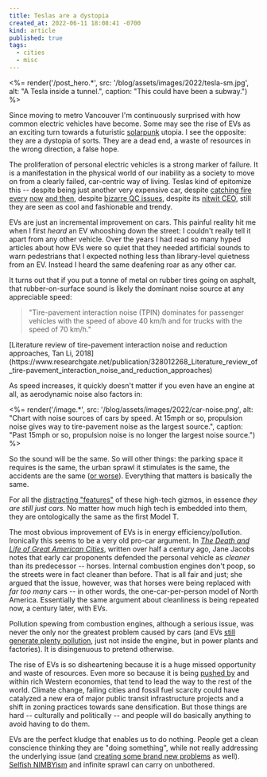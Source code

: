 ```yaml
---
title: Teslas are a dystopia
created_at: 2022-06-11 18:08:41 -0700
kind: article
published: true
tags:
  - cities
  - misc
---
```


<%= render('/post_hero.*', src: '/blog/assets/images/2022/tesla-sm.jpg', alt: "A Tesla inside a tunnel.", caption: "This could have been a subway.") %>

Since moving to metro Vancouver I'm continuously surprised with how common electric vehicles have become. Some may see the rise of EVs as an exciting turn towards a futuristic [solarpunk](https://en.wikipedia.org/wiki/Solarpunk) utopia. I see the opposite: they are a dystopia of sorts. They are a dead end, a waste of resources in the wrong direction, a false hope.

The proliferation of personal electric vehicles is a strong marker of failure. It is a manifestation in the physical world of our inability as a society to move on from a clearly failed, car-centric way of living. Teslas kind of epitomize this -- despite being just another very expensive car, despite [catching fire](https://www.theguardian.com/world/2022/may/27/tesla-catches-fire-vancouver-canada-investigation) [every](https://www.msn.com/en-us/news/us/sac-metro-fire-challenged-by-burning-tesla/ar-AAYnuYV) [now](https://www.msn.com/en-us/autos/news/nhtsa-steps-up-tesla-investigation-of-phantom-braking-crashes-into-emergency-vehicles/ar-AAYhkQk) [and then](https://fox2now.com/news/illinois/tesla-catches-fire-on-route-3-in-brooklyn-illinois/), despite [bizarre QC issues](https://www.thedrive.com/news/38579/these-repair-bulletins-for-teslas-quality-problems-are-downright-embarrassing-and-serious), despite its [nitwit CEO](https://www.truthorfiction.com/did-elon-musk-tweet-we-will-coup-whoever-we-want-deal-with-it/), still they are seen as cool and fashionable and trendy.

<!-- more -->

EVs are just an incremental improvement on cars. This painful reality hit me when I first _heard_ an EV whooshing down the street: I couldn't really tell it apart from any other vehicle. Over the years I had read so many hyped articles about how EVs were so quiet that they needed artificial sounds to warn pedestrians that I expected nothing less than library-level quietness from an EV. Instead I heard the same deafening roar as any other car.

It turns out that if you put a tonne of metal on rubber tires going on asphalt, that rubber-on-surface sound is likely the dominant noise source at any appreciable speed:

<blockquote>"Tire-pavement interaction noise (TPIN) dominates for passenger vehicles with the speed of above 40 km/h and for trucks with the speed of 70 km/h."</blockquote>
[Literature review of tire-pavement interaction noise and reduction approaches, Tan Li, 2018](https://www.researchgate.net/publication/328012268_Literature_review_of_tire-pavement_interaction_noise_and_reduction_approaches)

As speed increases, it quickly doesn't matter if you even have an engine at all, as aerodynamic noise also factors in:

<%= render('/image.*', src: '/blog/assets/images/2022/car-noise.png', alt: "Chart with noise sources of cars by speed. At 15mph or so, propulsion noise gives way to tire-pavement noise as the largest source.", caption: "Past 15mph or so, propulsion noise is no longer the largest noise source.") %>

So the sound will be the same. So will other things: the parking space it requires is the same, the urban sprawl it stimulates is the same, the accidents are the same ([or worse](https://jalopnik.com/teslas-navigate-is-worse-than-human-driving-consumer-r-1834944173)). Everything that matters is basically the same.

For all the [distracting "features"](https://thedriven.io/2021/12/21/tesla-model-3-and-model-y-get-dancing-lights-in-2021-holiday-update/) of these high-tech gizmos, in essence _they are still just cars_. No matter how much high tech is embedded into them, they are ontologically the same as the first Model T.

The most obvious improvement of EVs is in energy efficiency/pollution. Ironically this seems to be a very old pro-car argument. In [_The Death and Life of Great American Cities_](https://www.goodreads.com/book/show/30833.The_Death_and_Life_of_Great_American_Cities), written over half a century ago, Jane Jacobs notes that early car proponents defended the personal vehicle as _cleaner_ than its predecessor -- horses. Internal combustion engines don't poop, so the streets were in fact cleaner than before. That is all fair and just; she argued that the issue, however, was that horses were being replaced with _far too many_ cars -- in other words, the one-car-per-person model of North America. Essentially the same argument about cleanliness is being repeated now, a century later, with EVs.

Pollution spewing from combustion engines, although a serious issue, was never the only nor the greatest problem caused by cars (and EVs [still generate plenty pollution](https://www.euronews.com/green/2022/02/01/south-america-s-lithium-fields-reveal-the-dark-side-of-our-electric-future), just not inside the engine, but in power plants and factories). It is disingenuous to pretend otherwise.

The rise of EVs is so disheartening because it is a huge missed opportunity and waste of resources. Even more so because it is being [pushed by](https://www.cnn.com/2021/09/08/business/biden-uaw-electric-vehicles-climate/index.html) and within rich Western economies, that tend to lead the way to the rest of the world. Climate change, failing cities and fossil fuel scarcity could have catalyzed a new era of major public transit infrastructure projects and a shift in zoning practices towards sane densification. But those things are hard -- culturally and politically -- and people will do basically anything to avoid having to do them.

EVs are the perfect kludge that enables us to do nothing. People get a clean conscience thinking they are "doing something", while not really addressing the underlying issue (and [creating some brand new problems](https://www.instituteforenergyresearch.org/renewable/the-environmental-impact-of-lithium-batteries/) as well). [Selfish NIMBYism](https://bc.ctvnews.ca/vancouver-residents-rally-against-broadway-plan-1.5893686) and infinite sprawl can carry on unbothered.
